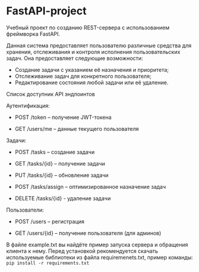 # FastAPI-project
Учебный проект по созданию REST-сервера с использованием фреймворка FastAPI.

Данная система предоставляет пользователю различные средства для хранения, отслеживания и контроля исполнения пользовательских задач. Она предоставляет следующие возможности:
- Создание задачи с указанием её назначения и приоритета;
- Отслеживание задач для конкретного пользователя;
- Редактирование состояния любой задачи или её удаление.

Список доступник API эндпоинтов

Аутентификация:

- POST /token – получение JWT-токена

- GET /users/me – данные текущего пользователя

Задачи:

- POST /tasks – создание задачи

- GET /tasks/{id} – получение задачи

- PUT /tasks/{id} – обновление задачи

- POST /tasks/assign – оптимизированное назначение задач

- DELETE  /tasks/{id} - удаление задачи

Пользователи:

- POST /users – регистрация

- GET /users/{id} – получение пользователя (для админов)

В файле example.txt вы найдёте пример запуска сервера и обращения клиента к нему. Перед установкой рекомендуется скачать используемые библиотеки из файла requiremenets.txt, пример команды:
```pip install -r requirements.txt```
